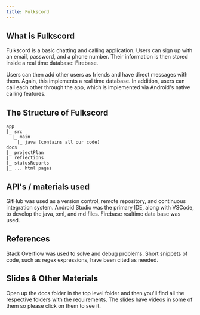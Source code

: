 ```yaml
---
title: Fulkscord
---
```


## What is Fulkscord

Fulkscord is a basic chatting and calling application. Users can sign up with an email, password, and a phone number. Their information is then stored inside a real time database: Firebase.

Users can then add other users as friends and have direct messages with them. Again, this implements a real time database. In addition, users can call each other through the app, which is implemented via Android's native calling features.

## The Structure of Fulkscord

```
app
|_ src
  |_ main
    |_ java (contains all our code)
docs
|_ projectPlan
|_ reflections
|_ statusReports
|_ ... html pages
```

## API's / materials used

GitHub was used as a version control, remote repository, and continuous integration system. Android Studio was the primary IDE, along with VSCode, to develop the java, xml, and md files. Firebase realtime data base was used.

## References

Stack Overflow was used to solve and debug problems. Short snippets of code, such as regex expressions, have been cited as needed.

## Slides & Other Materials

Open up the docs folder in the top level folder and then you'll find all the respective folders with the requirements.
The slides have videos in some of them so please click on them to see it.